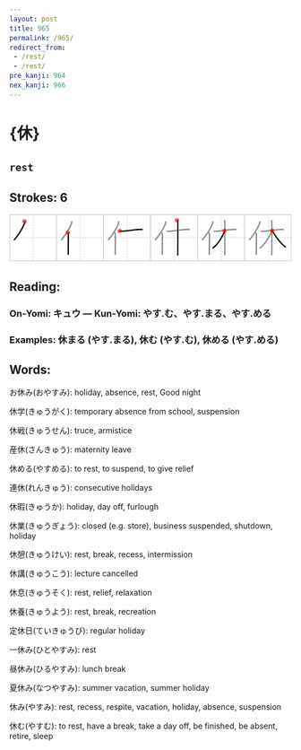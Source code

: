```yaml
---
layout: post
title: 965
permalink: /965/
redirect_from:
 - /rest/
 - /rest/
pre_kanji: 964
nex_kanji: 966
---
```


# {休}

## `rest`

## Strokes: 6

<div class="stroke"><img src="../images/E4BC91.png" /></div>

## Reading:

### On-Yomi: キュウ &mdash; Kun-Yomi: やす.む、やす.まる、やす.める

### Examples: 休まる (やす.まる), 休む (やす.む), 休める (やす.める)

## Words:

お休み(おやすみ): holiday, absence, rest, Good night

休学(きゅうがく): temporary absence from school, suspension

休戦(きゅうせん): truce, armistice

産休(さんきゅう): maternity leave

休める(やすめる): to rest, to suspend, to give relief

連休(れんきゅう): consecutive holidays

休暇(きゅうか): holiday, day off, furlough

休業(きゅうぎょう): closed (e.g. store), business suspended, shutdown, holiday

休憩(きゅうけい): rest, break, recess, intermission

休講(きゅうこう): lecture cancelled

休息(きゅうそく): rest, relief, relaxation

休養(きゅうよう): rest, break, recreation

定休日(ていきゅうび): regular holiday

一休み(ひとやすみ): rest

昼休み(ひるやすみ): lunch break

夏休み(なつやすみ): summer vacation, summer holiday

休み(やすみ): rest, recess, respite, vacation, holiday, absence, suspension

休む(やすむ): to rest, have a break, take a day off, be finished, be absent, retire, sleep
